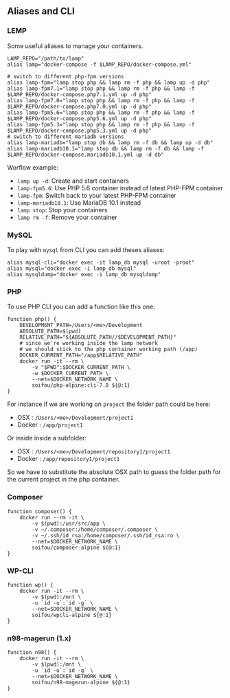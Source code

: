 ## Aliases and CLI

### LEMP
Some useful aliases to manage your containers.
```
LAMP_REPO="/path/to/lamp"
alias lamp="docker-compose -f $LAMP_REPO/docker-compose.yml"

# switch to different php-fpm versions
alias lamp-fpm="lamp stop php && lamp rm -f php && lamp up -d php"
alias lamp-fpm7.1="lamp stop php && lamp rm -f php && lamp -f $LAMP_REPO/docker-compose.php7.1.yml up -d php"
alias lamp-fpm7.0="lamp stop php && lamp rm -f php && lamp -f $LAMP_REPO/docker-compose.php7.0.yml up -d php"
alias lamp-fpm5.6="lamp stop php && lamp rm -f php && lamp -f $LAMP_REPO/docker-compose.php5.6.yml up -d php"
alias lamp-fpm5.3="lamp stop php && lamp rm -f php && lamp -f $LAMP_REPO/docker-compose.php5.3.yml up -d php"
# switch to different mariadb versions
alias lamp-mariadb="lamp stop db && lamp rm -f db && lamp up -d db"
alias lamp-mariadb10.1="lamp stop db && lamp rm -f db && lamp -f $LAMP_REPO/docker-compose.mariadb10.1.yml up -d db"
```

Worflow example:
* `lamp up -d`: Create and start containers
* `lamp-fpm5.6`: Use PHP 5.6 container instead of latest PHP-FPM container
* `lamp-fpm`: Switch back to your latest PHP-FPM container
* `lamp-mariadb10.1`: Use MariaDB 10.1 instead
* `lamp stop`: Stop your containers
* `lamp rm -f`: Remove your container

### MySQL
To play with `mysql` from CLI you can add theses aliases:
```
alias mysql-cli="docker exec -it lamp_db mysql -uroot -proot"
alias mysql="docker exec -i lamp_db mysql"
alias mysqldump="docker exec -i lamp_db mysqldump"
```

### PHP
To use PHP CLI you can add a function like this one:
```
function php() {
    DEVELOPMENT_PATH=/Users/<me>/Development
    ABSOLUTE_PATH=$(pwd)
    RELATIVE_PATH="${ABSOLUTE_PATH//$DEVELOPMENT_PATH}"
    # since we're working inside the lamp network
    # we should stick to the php container working path (/app)
    DOCKER_CURRENT_PATH="/app$RELATIVE_PATH"
    docker run -it --rm \
        -v "$PWD":$DOCKER_CURRENT_PATH \
        -w $DOCKER_CURRENT_PATH \
        --net=$DOCKER_NETWORK_NAME \
        soifou/php-alpine:cli-7.0 ${@:1}
}
```
For instance if we are working on `project` the folder path could be here:
- OSX : `/Users/<me>/Development/project1`
- Docker : `/app/project1`

Or inside inside a subfolder:
- OSX : `/Users/<me>/Development/repository1/project1`
- Docker : `/app/repository1/project1`

So we have to substitute the absolute OSX path to guess the folder path for the current project in the php container.

### Composer
```
function composer() {
    docker run --rm -it \
        -v $(pwd):/usr/src/app \
        -v ~/.composer:/home/composer/.composer \
        -v ~/.ssh/id_rsa:/home/composer/.ssh/id_rsa:ro \
        --net=$DOCKER_NETWORK_NAME \
        soifou/composer-alpine ${@:1}
}
```

### WP-CLI
```
function wp() {
    docker run -it --rm \
        -v $(pwd):/mnt \
        -u `id -u`:`id -g` \
        --net=$DOCKER_NETWORK_NAME \
        soifou/wpcli-alpine ${@:1}
}
```

### n98-magerun (1.x)
```
function n98() {
    docker run -it --rm \
        -v $(pwd):/mnt \
        -u `id -u`:`id -g` \
        --net=$DOCKER_NETWORK_NAME \
        soifou/n98-magerun-alpine ${@:1}
}
```